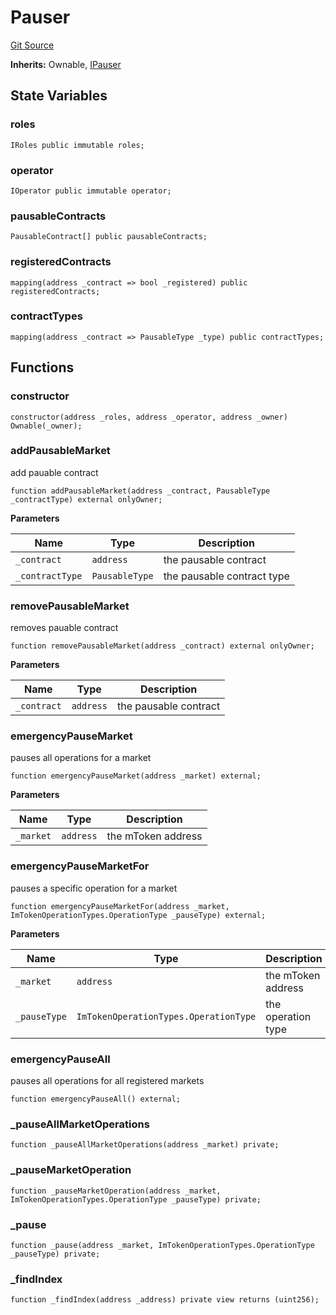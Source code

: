 # Pauser
[Git Source](https://github.com/malda-protocol/malda-lending/blob/7babde64a69e0bddbfb8ee96e52976dd39acebdd/src\pauser\Pauser.sol)

**Inherits:**
Ownable, [IPauser](/src\interfaces\IPauser.sol\interface.IPauser.md)


## State Variables
### roles

```solidity
IRoles public immutable roles;
```


### operator

```solidity
IOperator public immutable operator;
```


### pausableContracts

```solidity
PausableContract[] public pausableContracts;
```


### registeredContracts

```solidity
mapping(address _contract => bool _registered) public registeredContracts;
```


### contractTypes

```solidity
mapping(address _contract => PausableType _type) public contractTypes;
```


## Functions
### constructor


```solidity
constructor(address _roles, address _operator, address _owner) Ownable(_owner);
```

### addPausableMarket

add pauable contract


```solidity
function addPausableMarket(address _contract, PausableType _contractType) external onlyOwner;
```
**Parameters**

|Name|Type|Description|
|----|----|-----------|
|`_contract`|`address`|the pausable contract|
|`_contractType`|`PausableType`|the pausable contract type|


### removePausableMarket

removes pauable contract


```solidity
function removePausableMarket(address _contract) external onlyOwner;
```
**Parameters**

|Name|Type|Description|
|----|----|-----------|
|`_contract`|`address`|the pausable contract|


### emergencyPauseMarket

pauses all operations for a market


```solidity
function emergencyPauseMarket(address _market) external;
```
**Parameters**

|Name|Type|Description|
|----|----|-----------|
|`_market`|`address`|the mToken address|


### emergencyPauseMarketFor

pauses a specific operation for a market


```solidity
function emergencyPauseMarketFor(address _market, ImTokenOperationTypes.OperationType _pauseType) external;
```
**Parameters**

|Name|Type|Description|
|----|----|-----------|
|`_market`|`address`|the mToken address|
|`_pauseType`|`ImTokenOperationTypes.OperationType`|the operation type|


### emergencyPauseAll

pauses all operations for all registered markets


```solidity
function emergencyPauseAll() external;
```

### _pauseAllMarketOperations


```solidity
function _pauseAllMarketOperations(address _market) private;
```

### _pauseMarketOperation


```solidity
function _pauseMarketOperation(address _market, ImTokenOperationTypes.OperationType _pauseType) private;
```

### _pause


```solidity
function _pause(address _market, ImTokenOperationTypes.OperationType _pauseType) private;
```

### _findIndex


```solidity
function _findIndex(address _address) private view returns (uint256);
```

